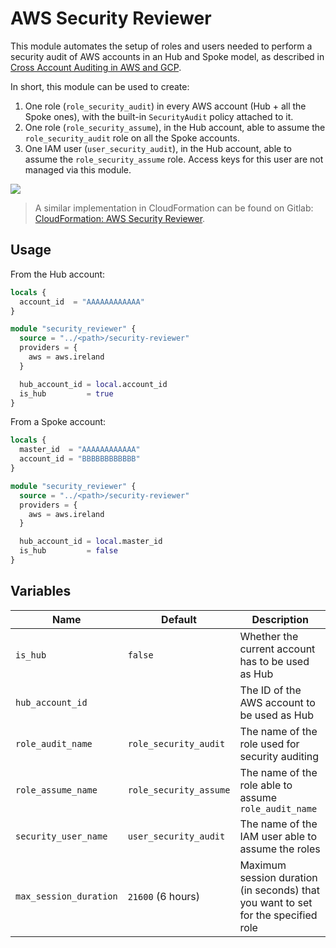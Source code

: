# AWS Security Reviewer

This module automates the setup of roles and users needed to perform a security audit of AWS accounts in an Hub and Spoke model, as described in [Cross Account Auditing in AWS and GCP](https://blog.marcolancini.it/2019/blog-cross-account-auditing/).

In short, this module can be used to create:

1. One role (`role_security_audit`) in every AWS account (Hub + all the Spoke ones), with the built-in `SecurityAudit` policy attached to it.
2. One role (`role_security_assume`), in the Hub account, able to assume the `role_security_audit` role on all the Spoke accounts.
3. One IAM user (`user_security_audit`), in the Hub account, able to assume the `role_security_assume` role. Access keys for this user are not managed via this module.

![](https://blog.marcolancini.it/images/posts/blog_cross_account_auditing_AWS.png)


> A similar implementation in CloudFormation can be found on Gitlab: <a href="https://gitlab.com/gitlab-com/gl-security/security-operations/infrastructure-security-public/aws-account-management/-/tree/main/aws-security-reviewer" target="_blank">CloudFormation: AWS Security Reviewer</a>.


## Usage

From the Hub account:
```terraform
locals {
  account_id  = "AAAAAAAAAAAA"
}

module "security_reviewer" {
  source = "../<path>/security-reviewer"
  providers = {
    aws = aws.ireland
  }

  hub_account_id = local.account_id
  is_hub         = true
}
```

From a Spoke account:
```terraform
locals {
  master_id  = "AAAAAAAAAAAA"
  account_id = "BBBBBBBBBBBB"
}

module "security_reviewer" {
  source = "../<path>/security-reviewer"
  providers = {
    aws = aws.ireland
  }

  hub_account_id = local.master_id
  is_hub         = false
}
```


## Variables

| Name                   | Default                | Description                                                                       |
| ---------------------- | ---------------------- | --------------------------------------------------------------------------------- |
| `is_hub`               | `false`                | Whether the current account has to be used as Hub                                 |
| `hub_account_id`       |                        | The ID of the AWS account to be used as Hub                                       |
| `role_audit_name`      | `role_security_audit`  | The name of the role used for security auditing                                   |
| `role_assume_name`     | `role_security_assume` | The name of the role able to assume `role_audit_name`                             |
| `security_user_name`   | `user_security_audit`  | The name of the IAM user able to assume the roles                                 |
| `max_session_duration` | `21600` (6 hours)      | Maximum session duration (in seconds) that you want to set for the specified role |
